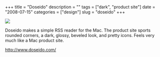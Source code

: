 +++
title = "Doseido"
description = ""
tags = ["dark", "product site"]
date = "2008-07-15"
categories = ["design"]
slug = "doseido"
+++


 

  <div id="screens-thumbs" class="clearfix">
    <div class="txt-center" id="design-submission"><a href="http://www.doseido.com/"><img id='bluga-thumbnail-1333' class='bluga-thumbnail large' src='http://media.konigi.com/bluga/
wt487d0aecdbfe4_0.jpg'/></a></div>  
  </div>   
<p>Doseido makes a simple RSS reader for the Mac. The product site sports rounded corners, a dark, glossy, beveled look, and pretty icons. Feels very much like a Mac product site. </p>
<p><a href="http://www.doseido.com/">http://www.doseido.com/</a></p>




